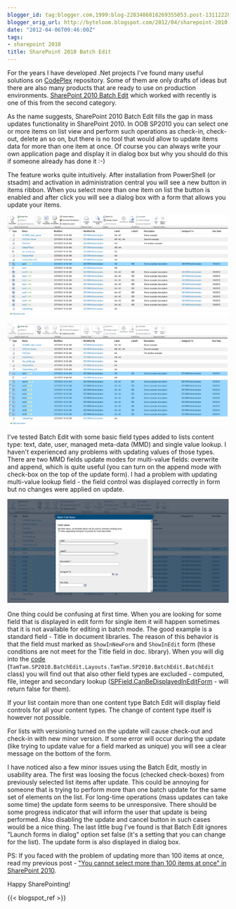 ```yaml
---
blogger_id: tag:blogger.com,1999:blog-2283486810269355053.post-1311222884090176066
blogger_orig_url: http://byteloom.blogspot.com/2012/04/sharepoint-2010-batch-edit.html
date: "2012-04-06T09:46:00Z"
tags:
- sharepoint 2010
title: SharePoint 2010 Batch Edit
---
```


For the years I have developed .Net projects I've found many useful solutions on [CodePlex](http://www.codeplex.com/) repository. Some of them are only drafts of ideas but there are also many products that are ready to use on production environments. [SharePoint 2010 Batch Edit](http://sp2010batchedit.codeplex.com/) which worked with recently is one of this from the second category.  

As the name suggests, SharePoint 2010 Batch Edit fills the gap in mass updates functionality in SharePoint 2010. In OOB SP2010 you can select one or more items on list view and perform such operations as check-in, check-out, delete an so on, but there is no tool that would allow to update items data for more than one item at once. Of course you can always write your own application page and display it in dialog box but why you should do this if someone already has done it :-)  

The feature works quite intuitively. After installation from PowerShell (or stsadm) and activation in administration central you will see a new button in items ribbon. When you select more than one item on list the button is enabled and after click you will see a dialog box with a form that allows you update your items.  

[![file selection](single_file_selected.png "File selection")](single_file_selected.png)

[![file multi-selection](multiple_files_selected.png "File selection (multiple files)")](multiple_files_selectedtom_library.png)


I've tested Batch Edit with some basic field types added to lists content type: text, date, user, managed meta-data (MMD) and single value lookup. I haven't experienced any problems with updating values of those types. There are two MMD fields update modes for multi-value fields: overwrite and append, which is quite useful (you can turn on the append mode with check-box on the top of the update form). I had a problem with updating multi-value lookup field - the field control was displayed correctly in form but no changes were applied on update.  

[![Batch update](batch_update_simple.png "Batch Edit")](batch_update_simple.png)

One thing could be confusing at first time. When you are looking for some field that is displayed in edit form for single item it will happen sometimes that it is not available for editing in batch mode. The good example is a standard field - Title in document libraries. The reason of this behavior is that the field must marked as `ShowInNewForm` and `ShowInEdit` form (these conditions are not meet for the Title field in doc. library). When you will dig into the [code](http://sp2010batchedit.codeplex.com/SourceControl/changeset) (`TamTam.SP2010.BatchEdit.Layouts.TamTam.SP2010.BatchEdit.BatchEdit` class) you will find out that also other field types are excluded - computed, file, integer and secondary lookup ([SPField.CanBeDisplayedInEditForm](http://msdn.microsoft.com/en-us/library/microsoft.sharepoint.spfield.canbedisplayedineditform.aspx) - will return false for them).  

If your list contain more than one content type Batch Edit will display field controls for all your content types. The change of content type itself is however not possible.  

For lists with versioning turned on the update will cause check-out and check-in with new minor version. If some error will occur during the update (like trying to update value for a field marked as unique) you will see a clear message on the bottom of the form.  

I have noticed also a few minor issues using the Batch Edit, mostly in usability area. The first was loosing the focus (checked check-boxes) from previously selected list items after update. This could be annoying for someone that is trying to perform more than one batch update for the same set of elements on the list. For long-time operations (mass updates can take some time) the update form seems to be unresponsive. There should be some progress indicator that will inform the user that update is being performed. Also disabling the update and cancel button in such cases would be a nice thing. The last little bug I've found is that Batch Edit ignores "Launch forms in dialog" option set false (it's a setting that you can change for the list). The update form is also displayed in dialog box.  

PS: If you faced with the problem of updating more than 100 items at once, read my previous post - ["You cannot select more than 100 items at once" in SharePoint 2010](/posts/2012/you-cannot-select-more-than-100-items).  

Happy SharePointing!

{{< blogspot_ref >}}
